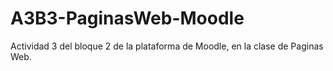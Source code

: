 # A3B3-PaginasWeb-Moodle
Actividad 3 del bloque 2 de la plataforma de Moodle, en la clase de Paginas Web.
